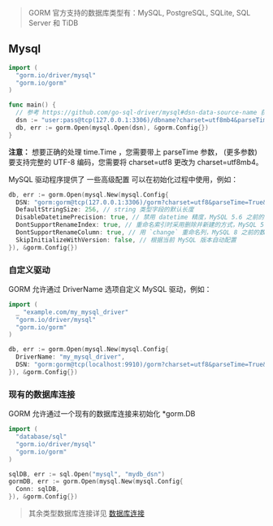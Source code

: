> GORM 官方支持的数据库类型有：MySQL, PostgreSQL, SQLite, SQL Server 和 TiDB


## Mysql


```go
import (
  "gorm.io/driver/mysql"
  "gorm.io/gorm"
)

func main() {
  // 参考 https://github.com/go-sql-driver/mysql#dsn-data-source-name 获取详情
  dsn := "user:pass@tcp(127.0.0.1:3306)/dbname?charset=utf8mb4&parseTime=True&loc=Local"
  db, err := gorm.Open(mysql.Open(dsn), &gorm.Config{})
}
```

**注意：** 想要正确的处理 time.Time ，您需要带上 parseTime 参数， (更多参数) 要支持完整的 UTF-8 编码，您需要将 charset=utf8 更改为 charset=utf8mb4。

MySQL 驱动程序提供了 一些高级配置 可以在初始化过程中使用，例如：

```go
db, err := gorm.Open(mysql.New(mysql.Config{
  DSN: "gorm:gorm@tcp(127.0.0.1:3306)/gorm?charset=utf8&parseTime=True&loc=Local", // DSN data source name
  DefaultStringSize: 256, // string 类型字段的默认长度
  DisableDatetimePrecision: true, // 禁用 datetime 精度，MySQL 5.6 之前的数据库不支持
  DontSupportRenameIndex: true, // 重命名索引时采用删除并新建的方式，MySQL 5.7 之前的数据库和 MariaDB 不支持重命名索引
  DontSupportRenameColumn: true, // 用 `change` 重命名列，MySQL 8 之前的数据库和 MariaDB 不支持重命名列
  SkipInitializeWithVersion: false, // 根据当前 MySQL 版本自动配置
}), &gorm.Config{})
```

### 自定义驱动

GORM 允许通过 DriverName 选项自定义 MySQL 驱动，例如：


```go
import (
  _ "example.com/my_mysql_driver"
  "gorm.io/driver/mysql"
  "gorm.io/gorm"
)

db, err := gorm.Open(mysql.New(mysql.Config{
  DriverName: "my_mysql_driver",
  DSN: "gorm:gorm@tcp(localhost:9910)/gorm?charset=utf8&parseTime=True&loc=Local", // data source name, 详情参考：https://github.com/go-sql-driver/mysql#dsn-data-source-name
}), &gorm.Config{})
```


### 现有的数据库连接

GORM 允许通过一个现有的数据库连接来初始化 *gorm.DB

```go
import (
  "database/sql"
  "gorm.io/driver/mysql"
  "gorm.io/gorm"
)

sqlDB, err := sql.Open("mysql", "mydb_dsn")
gormDB, err := gorm.Open(mysql.New(mysql.Config{
  Conn: sqlDB,
}), &gorm.Config{})
```


> 其余类型数据库连接详见 [数据库连接](https://gorm.io/zh_CN/docs//connecting_to_the_database.html)